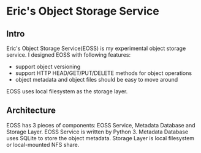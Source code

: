 # Eric's Object Storage Service

## Intro

Eric's Object Storage Service(EOSS) is my experimental object storage service. I designed EOSS with following features:

* support object versioning
* support HTTP HEAD/GET/PUT/DELETE methods for object operations
* object metadata and object files should be easy to move around

EOSS uses local filesystem as the storage layer.

## Architecture

EOSS has 3 pieces of components: EOSS Service, Metadata Database and Storage Layer. EOSS Service is written by Python 3. Metadata Database uses SQLite to store the object metadata. Storage Layer is local filesystem or local-mounted NFS share.

